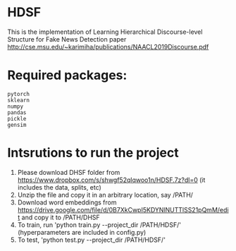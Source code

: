 # HDSF
This is the implementation of  Learning Hierarchical Discourse-level Structure for Fake News Detection paper 
http://cse.msu.edu/~karimiha/publications/NAACL2019Discourse.pdf

# Required packages:
    pytorch
    sklearn
    numpy
    pandas
    pickle
    gensim

# Intsrutions to run the project
1. Please download  DHSF folder from https://www.dropbox.com/s/shwgf52qlqwoo1n/HDSF.7z?dl=0 (it includes the data, splits, etc)
2. Unzip the file and copy it in an arbitrary location, say /PATH/ 
3. Download word embeddings from https://drive.google.com/file/d/0B7XkCwpI5KDYNlNUTTlSS21pQmM/edit and copy it to /PATH/DHSF
4. To train, run 'python train.py --project_dir /PATH/HDSF/' (hyperparameters are included in config.py)
5. To test, 'python test.py --project_dir /PATH/HDSF/' 


